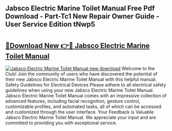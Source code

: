 ## Jabsco Electric Marine Toilet Manual Free Pdf Download - Part-Tc1 New Repair Owner Guide - User Service Edition tNwp5

# <h2><a href="http://bc40967.oget.top/?id=Jabsco+Electric+Marine+Toilet+Manual">🔗Download New 👉🔴 Jabsco Electric Marine Toilet Manual</a></h2>

[![Jabsco Electric Marine Toilet Manual new download](https://i.imgur.com/5g1atiW.png)](http://bc40967.oget.top/?id=Jabsco+Electric+Marine+Toilet+Manual)
Welcome to the Club! Join the community of users who have discovered the potential of their new Jabsco Electric Marine Toilet Manual with this helpful manual. Safety Guidelines for Electrical Devices Please adhere to all electrical safety guidelines when using your new Jabsco Electric Marine Toilet Manual. Jabsco Electric Marine Toilet Manual comes with an impressive collection of advanced features, including facial recognition, gesture control, customizable profiles, and automated tasks, all of which can be accessed and customized through the user interface. Your Feedback is Valuable Jabsco Electric Marine Toilet Manual. We appreciate your input and are committed to providing you with exceptional service.
